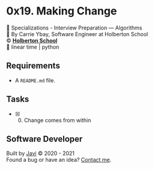 # 0x19. Making Change
:open_file_folder: Specializations - Interview Preparation ― Algorithms  
:bust_in_silhouette: By Carrie Ybay, Software Engineer at Holberton School  
:copyright: **[Holberton School](https://www.holbertonschool.com/)**  
:bookmark: linear time | python

## Requirements
* A ```README.md``` file.

## Tasks
* [x] 0. Change comes from within

## Software Developer
Built by [Javi](https://github.com/javi0b01) :copyright: 2020 - 2021  
Found a bug or have an idea? [Contact me](https://www.linkedin.com/in/javi0b01/).
